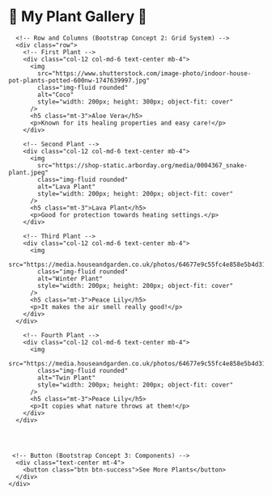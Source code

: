 <!DOCTYPE html>
<html lang="en">
  <head>
    <meta charset="UTF-8" />
    <title>Plant Gallery</title>
    <!-- Bootstrap CSS link -->
    <link
      href="https://cdn.jsdelivr.net/npm/bootstrap@5.3.0/dist/css/bootstrap.min.css"
      rel="stylesheet"
    />
  </head>
  <body>
    <!-- Container (Bootstrap Concept 1: Layout using Container) -->
    <div class="container my-5">
      <h1 class="text-center mb-4">🌱 My Plant Gallery 🌱</h1>

      <!-- Row and Columns (Bootstrap Concept 2: Grid System) -->
      <div class="row">
        <!-- First Plant -->
        <div class="col-12 col-md-6 text-center mb-4">
          <img
            src="https://www.shutterstock.com/image-photo/indoor-house-pot-plants-potted-600nw-1747639997.jpg"
            class="img-fluid rounded"
            alt="Coco"
            style="width: 200px; height: 300px; object-fit: cover"
          />
          <h5 class="mt-3">Aloe Vera</h5>
          <p>Known for its healing properties and easy care!</p>
        </div>

        <!-- Second Plant -->
        <div class="col-12 col-md-6 text-center mb-4">
          <img
            src="https://shop-static.arborday.org/media/0004367_snake-plant.jpeg"
            class="img-fluid rounded"
            alt="Lava Plant"
            style="width: 200px; height: 200px; object-fit: cover"
          />
          <h5 class="mt-3">Lava Plant</h5>
          <p>Good for protection towards heating settings.</p>
        </div>

        <!-- Third Plant -->
        <div class="col-12 col-md-6 text-center mb-4">
          <img
            src="https://media.houseandgarden.co.uk/photos/64677e9c55fc4e858e5b4d31/master/w_1600%2Cc_limit/492766473"
            class="img-fluid rounded"
            alt="Winter Plant"
            style="width: 200px; height: 200px; object-fit: cover"
          />
          <h5 class="mt-3">Peace Lily</h5>
          <p>It makes the air smell really good!</p>
        </div>
      </div>

        <!-- Fourth Plant -->
        <div class="col-12 col-md-6 text-center mb-4">
          <img
            src="https://media.houseandgarden.co.uk/photos/64677e9c55fc4e858e5b4d31/master/w_1600%2Cc_limit/492766473"
            class="img-fluid rounded"
            alt="Twin Plant"
            style="width: 200px; height: 200px; object-fit: cover"
          />
          <h5 class="mt-3">Peace Lily</h5>
          <p>It copies what nature throws at them!</p>
        </div>
      </div>


  

     <!-- Button (Bootstrap Concept 3: Components) -->
      <div class="text-center mt-4">
        <button class="btn btn-success">See More Plants</button>
      </div>
    </div>
  </body>
</html>

